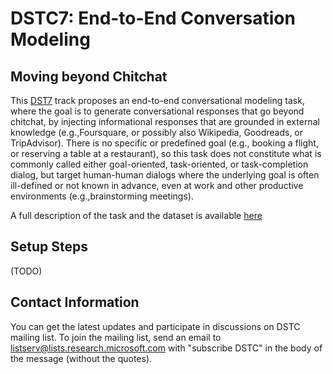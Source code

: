 # DSTC7: End-to-End Conversation Modeling
## Moving beyond Chitchat
This [DST7](http://workshop.colips.org/dstc7/) track proposes an end-to-end conversational modeling task, where the goal is to generate conversational responses that go beyond chitchat, by injecting informational responses that are grounded in external knowledge (e.g.,Foursquare, or possibly also Wikipedia, Goodreads, or TripAdvisor). There is no specific or predefined goal (e.g., booking a flight, or reserving a table at a restaurant), so this task does not constitute what is commonly called either goal-oriented, task-oriented, or task-completion dialog, but target human-human dialogs where the underlying goal is often ill-defined or not known in advance, even at work and other productive environments (e.g.,brainstorming meetings).

A full description of the task and the dataset is available [here](http://workshop.colips.org/dstc7/proposals/DSTC7-MSR_end2end.pdf)

## Setup Steps

(TODO)

## Contact Information
You can get the latest updates and participate in discussions on DSTC mailing list. To join the mailing list, send an email to listserv@lists.research.microsoft.com with "subscribe DSTC" in the body of the message (without the quotes). 
